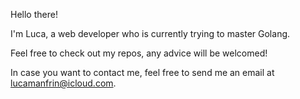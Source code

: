 Hello there! 

I'm Luca, a web developer who is currently trying to master Golang.

Feel free to check out my repos, any advice will be welcomed!

In case you want to contact me, feel free to send me an email at lucamanfrin@icloud.com.
